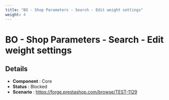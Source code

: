 ```yaml
---
title: "BO - Shop Parameters - Search - Edit weight settings"
weight: 4
---
```


# BO - Shop Parameters - Search - Edit weight settings
## Details
* **Component** : Core
* **Status** : Blocked
* **Scenario** : https://forge.prestashop.com/browse/TEST-1129

